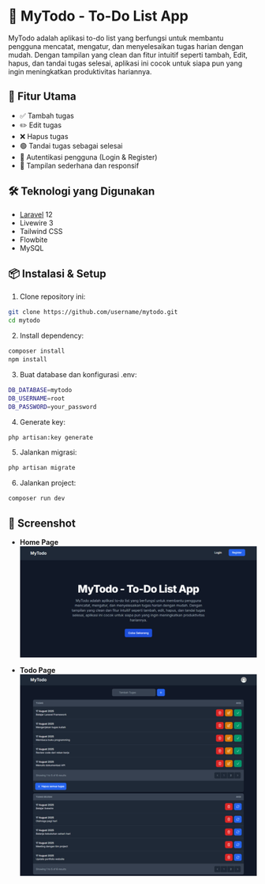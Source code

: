 # 📝 MyTodo - To-Do List App

MyTodo adalah aplikasi to-do list yang berfungsi untuk membantu pengguna mencatat, mengatur, dan menyelesaikan tugas harian dengan mudah. Dengan tampilan yang clean dan fitur intuitif seperti tambah, Edit, hapus, dan tandai tugas selesai, aplikasi ini cocok untuk siapa pun yang ingin meningkatkan produktivitas hariannya.

## 🚀 Fitur Utama

- ✅ Tambah tugas
- ✏️ Edit tugas
- ❌ Hapus tugas
- 🟢 Tandai tugas sebagai selesai
- 🔐 Autentikasi pengguna (Login & Register)
- 🎨 Tampilan sederhana dan responsif

## 🛠️ Teknologi yang Digunakan

- [Laravel](https://laravel.com/) 12
- Livewire 3
- Tailwind CSS
- Flowbite
- MySQL

## 📦 Instalasi & Setup

1. Clone repository
 ini:

```bash
git clone https://github.com/username/mytodo.git
cd mytodo
```

2. Install dependency:

```bash
composer install
npm install
```

3. Buat database dan konfigurasi .env:

```bash
DB_DATABASE=mytodo
DB_USERNAME=root
DB_PASSWORD=your_password
```
4. Generate key:

```bash
php artisan:key generate
```

5. Jalankan migrasi:

```bash
php artisan migrate
```

6. Jalankan project:

```bash
composer run dev
```

## 📸 Screenshot
- **Home Page**  
  ![Home Page](public/screenshots/home-page.png)

- **Todo Page**  
  ![Todo Page](public/screenshots/todo-page.png)
